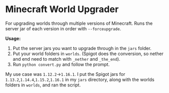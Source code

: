 # Minecraft World Upgrader

For upgrading worlds through multiple versions of Minecraft.  Runs
the server jar of each version in order with `--forceupgrade`.

**Usage:**
1. Put the server jars you want to upgrade through in the `jars`
folder.  
2. Put your world folders in `worlds`.  (Spigot does the conversion, so nether and end need
to match with `_nether` and `_the_end`).
3. Run `python convert.py` and follow the prompt.

My use case was `1.12.2`->`1.16.1`.  I put the Spigot jars for
`1.13.2`,`1.14.4`,`1.15.2`,`1.16.1` in my `jars` directory,
along with the worlds folders in `worlds`, and ran the script.
